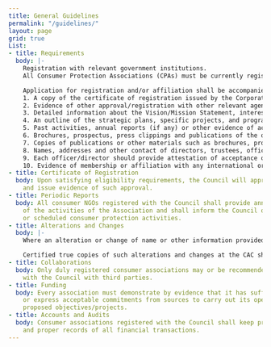 ```yaml
---
title: General Guidelines
permalink: "/guidelines/"
layout: page
grid: true
List:
- title: Requirements
  body: |-
    Registration with relevant government institutions.
    All Consumer Protection Associations (CPAs) must be currently registered non-profit organisations connected or registered in accordance with the law.

    Application for registration and/or affiliation shall be accompanied by:
    1. A copy of the certificate of registration issued by the Corporate Affairs Commission (CAC) or other acceptable evidence of legal status.
    2. Evidence of other approval/registration with other relevant agencies, where applicable.
    3. Detailed information about the Vision/Mission Statement, interests and geographical scope/reach.
    4. An outline of the strategic plans, specific projects, and programmes of the association.
    5. Past activities, annual reports (if any) or other evidence of activities/engagements.
    6. Brochures, prospectus, press clippings and publications of the organization.
    7. Copies of publications or other materials such as brochures, prospectus, flyers, posters or press statements/coverage.
    8. Names, addresses and other contact of directors, trustees, officers or key advisers of the association.
    9. Each officer/director should provide attestation of acceptance of the role.
    10. Evidence of membership or affiliation with any international or other bodies
- title: Certificate of Registration
  body: Upon satisfying eligibility requirements, the Council will approve the application
    and issue evidence of such approval.
- title: Periodic Reports
  body: All consumer NGOs registered with the Council shall provide annual reports
    of the activities of the Association and shall inform the Council of any proposed
    or scheduled consumer protection activities.
- title: Alterations and Changes
  body: |-
    Where an alteration or change of name or other information provided to the Council, such as, nomenclature, officers, directors, trustees, key advisers occur, the association shall notify the Council within 14 days of such changes or risk invalidation of registration.

    Certified true copies of such alterations and changes at the CAC should also be forwarded to the Council, where applicable.
- title: Collaborations
  body: Only duly registered consumer associations may or be recommended to collaborate
    with the Council with third parties.
- title: Funding
  body: Every association must demonstrate by evidence that it has sufficient funds
    or express acceptable commitments from sources to carry out its operations and
    proposed objectives/projects.
- title: Accounts and Audits
  body: Consumer associations registered with the Council shall keep proper accounts
    and proper records of all financial transactions.
---
```


